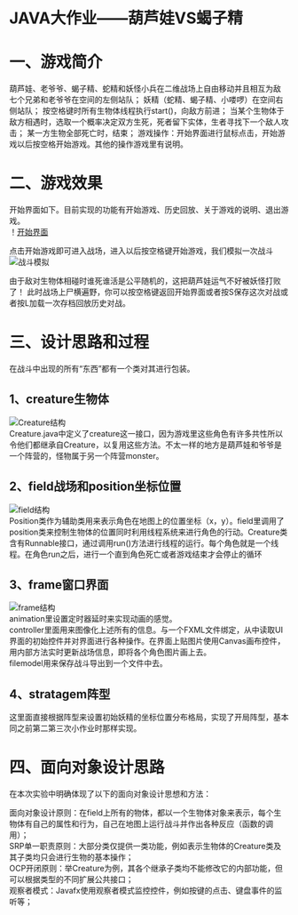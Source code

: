# JAVA大作业——葫芦娃VS蝎子精  

# 一、游戏简介  
葫芦娃、老爷爷、蝎子精、蛇精和妖怪小兵在二维战场上自由移动并且相互为敌
七个兄弟和老爷爷在空间的左侧站队；
妖精（蛇精、蝎子精、小喽啰）在空间右侧站队；
按空格键时所有生物体线程执行start()，向敌方前进；
当某个生物体于敌方相遇时，选取一个概率决定双方生死，死者留下实体，生者寻找下一个敌人攻击；
某一方生物全部死亡时，结束；
游戏操作：开始界面进行鼠标点击，开始游戏以后按空格开始游戏。其他的操作游戏里有说明。  
 
# 二、游戏效果  
开始界面如下。目前实现的功能有开始游戏、历史回放、关于游戏的说明、退出游戏。  
！[开始界面](https://github.com/161220028jcdai/java2019finalhw/blob/master/frame.png)  
  
点击开始游戏即可进入战场，进入以后按空格键开始游戏，我们模拟一次战斗  
![战斗模拟](https://img-blog.csdnimg.cn/20181231214109403.gif)  

由于敌对生物体相碰时谁死谁活是公平随机的，这把葫芦娃运气不好被妖怪打败了！
此时战场上尸横遍野，你可以按空格键返回开始界面或者按S保存这次对战或者按L加载一次存档回放历史对战。  

# 三、设计思路和过程  
在战斗中出现的所有“东西”都有一个类对其进行包装。  

## 1、creature生物体  
![Creature结构](https://img-blog.csdnimg.cn/2018123122201812.png)  
Creature.java中定义了creature这一接口，因为游戏里这些角色有许多共性所以令他们都继承自Creature，以复用这些方法。不太一样的地方是葫芦娃和爷爷是一个阵营的，怪物属于另一个阵营monster。  

## 2、field战场和position坐标位置  
![field结构](https://img-blog.csdnimg.cn/20181231224137724.png)  
Position类作为辅助类用来表示角色在地图上的位置坐标（x，y）。field里调用了position类来控制生物体的位置同时利用线程系统来进行角色的行动。Creature类含有Runnable接口，通过调用run()方法进行线程的运行。每个角色就是一个线程。在角色run之后，进行一个直到角色死亡或者游戏结束才会停止的循环  

## 3、frame窗口界面  
![frame结构](https://img-blog.csdnimg.cn/20181231225229748.png)  
animation里设置定时器延时来实现动画的感觉。  
controller里面用来图像化上述所有的信息。与一个FXML文件绑定，从中读取UI界面的初始控件并对界面进行各种操作。在界面上贴图片使用Canvas画布控件，用内部方法实时更新战场信息，即将各个角色图片画上去。  
filemodel用来保存战斗导出到一个文件中去。  

## 4、stratagem阵型  
这里面直接根据阵型来设置初始妖精的坐标位置分布格局，实现了开局阵型，基本同之前第二第三次小作业时那样实现。  

# 四、面向对象设计思路
在本次实验中明确体现了以下的面向对象设计思想和方法：  

面向对象设计原则：在field上所有的物体，都以一个生物体对象来表示，每个生物体有自己的属性和行为，自己在地图上运行战斗并作出各种反应（函数的调用）；  
SRP单一职责原则：大部分类仅提供一类功能，例如表示生物体的Creature类及其子类均只会进行生物的基本操作；  
OCP开闭原则：举Creature为例，其各个继承子类均不能修改它的内部功能，但可以根据类型的不同扩展公共接口；  
观察者模式：Javafx使用观察者模式监控控件，例如按键的点击、键盘事件的监听等；  
